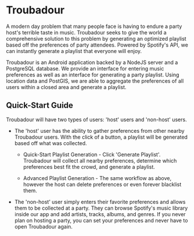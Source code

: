 # Troubadour 
A modern day problem that many people face is having to endure a party host's terrible taste in music. Troubadour seeks to give the world a comprehensive solution to this problem by generating an optimized playlist based off the preferences of party attendees. Powered by Spotify's API, we can instantly generate a playlist that everyone will enjoy.

Troubadour is an Android application backed by a NodeJS server and a PostgreSQL database. We provide an interface for entering music preferences as well as an interface for generating a party playlist. Using location data and PostGIS, we are able to aggregate the preferences of all users within a closed area and generate a playlist.


## Quick-Start Guide

Troubadour will have two types of users: 'host' users and 'non-host' users.

+ The 'host' user has the ability to gather preferences from other nearby Troubadour users. With the click of a button, a playlist will be generated based off what was collected.

	+ Quick-Start Playlist Generation - Click 'Generate Playlist'. Troubadour will collect all nearby preferences, determine which preferences best fit the crowd, and generate a playlist.

	+ Advanced Playlist Generation - The same workflow as above, however the host can delete preferences or even forever blacklist them.

+ The 'non-host' user simply enters their favorite preferences and allows them to be collected at a party. They can browse Spotify's music library inside our app and add artists, tracks, albums, and genres. If you never plan on hosting a party, you can set your preferences and never have to open Troubadour again.

